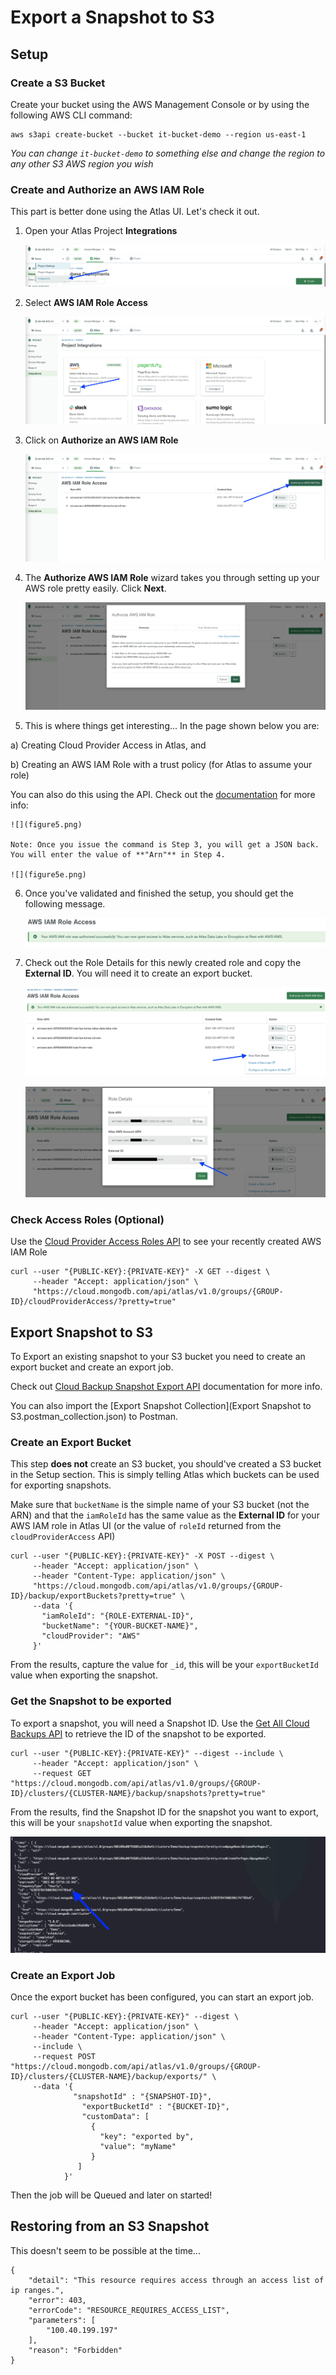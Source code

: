 # Export a Snapshot to S3
## Setup
### Create a S3 Bucket
Create your bucket using the AWS Management Console or by using the following AWS CLI command:

```
aws s3api create-bucket --bucket it-bucket-demo --region us-east-1
```

*You can change `it-bucket-demo` to something else and change the region to any other S3 AWS region you wish*
### Create and Authorize an AWS IAM Role

This part is better done using the Atlas UI. Let's check it out.

1. Open your Atlas Project **Integrations**

 	![](figure1.png)
 	
2. Select **AWS IAM Role Access**

 	![](figure2.png)
 	
3. Click on **Authorize an AWS IAM Role**

	![](figure3.png)
	
4. The **Authorize AWS IAM Role** wizard takes you through setting up your AWS role pretty easily. Click **Next**.

	![](figure4.png)
	
5. This is where things get interesting... In the page shown below you are: 

  a) Creating Cloud Provider Access in Atlas, and 
  
  b) Creating an AWS IAM Role with a trust policy (for Atlas to assume your role)
  
  You can also do this using the API. Check out the [documentation](https://docs.atlas.mongodb.com/security/set-up-unified-aws-access/) for more info: 
  
	![](figure5.png)

	Note: Once you issue the command is Step 3, you will get a JSON back. You will enter the value of **"Arn"** in Step 4.

	![](figure5e.png)

6. Once you've validated and finished the setup, you should get the following message.

	![](figure6.png)

7. Check out the Role Details for this newly created role and copy the **External ID**. You will need it to create an export bucket.

	![](figure7.png)
	
	![](figure8.png)


### Check Access Roles (Optional)

Use the [Cloud Provider Access Roles API](https://docs.atlas.mongodb.com/reference/api/cloud-provider-access-get-roles/#example-request) to see your recently created AWS IAM Role

```
curl --user "{PUBLIC-KEY}:{PRIVATE-KEY}" -X GET --digest \
     --header "Accept: application/json" \
     "https://cloud.mongodb.com/api/atlas/v1.0/groups/{GROUP-ID}/cloudProviderAccess/?pretty=true"
```

## Export Snapshot to S3

To Export an existing snapshot to your S3 bucket you need to create an export bucket and create an export job.

Check out [Cloud Backup Snapshot Export API](https://docs.atlas.mongodb.com/reference/api/cloud-backup/export/exports/) documentation for more info.

You can also import the [Export Snapshot Collection](Export Snapshot to S3.postman_collection.json) to Postman.

### Create an Export Bucket

This step **does not** create an S3 bucket, you should've created a S3 bucket in the Setup section. This is simply telling Atlas which buckets can be used for exporting snapshots.

Make sure that `bucketName` is the simple name of your S3 bucket (not the ARN) and that the `iamRoleId` has the same value as the **External ID** for your AWS IAM role in Atlas UI (or the value of `roleId` returned from the `cloudProviderAccess` API)

```
curl --user "{PUBLIC-KEY}:{PRIVATE-KEY}" -X POST --digest \
     --header "Accept: application/json" \
     --header "Content-Type: application/json" \
     "https://cloud.mongodb.com/api/atlas/v1.0/groups/{GROUP-ID}/backup/exportBuckets?pretty=true" \
     --data '{
       "iamRoleId": "{ROLE-EXTERNAL-ID}",
       "bucketName": "{YOUR-BUCKET-NAME}",
       "cloudProvider": "AWS"
     }'
```

From the results, capture the value for `_id`, this will be your `exportBucketId` value when exporting the snapshot.

### Get the Snapshot to be exported

To export a snapshot, you will need a Snapshot ID. Use the [Get All Cloud Backups API](https://docs.atlas.mongodb.com/reference/api/cloud-backup/backup/get-all-backups/#example-request) to retrieve the ID of the snapshot to be exported.

```
curl --user "{PUBLIC-KEY}:{PRIVATE-KEY}" --digest --include \
     --header "Accept: application/json" \
     --request GET "https://cloud.mongodb.com/api/atlas/v1.0/groups/{GROUP-ID}/clusters/{CLUSTER-NAME}/backup/snapshots?pretty=true"
```

From the results, find the Snapshot ID for the snapshot you want to export, this will be your `snapshotId` value when exporting the snapshot.


![](figure9.png)


### Create an Export Job

Once the export bucket has been configured, you can start an export job. 

```
curl --user "{PUBLIC-KEY}:{PRIVATE-KEY}" --digest \
     --header "Accept: application/json" \
     --header "Content-Type: application/json" \
     --include \
     --request POST "https://cloud.mongodb.com/api/atlas/v1.0/groups/{GROUP-ID}/clusters/{CLUSTER-NAME}/backup/exports/" \
     --data '{
              "snapshotId" : "{SNAPSHOT-ID}",
                "exportBucketId" : "{BUCKET-ID}",
                "customData": [
                  {
                    "key": "exported by",
                    "value": "myName"
                  }
               ]
            }'
```

Then the job will be Queued and later on started! 

## Restoring from an S3 Snapshot

This doesn't seem to be possible at the time...

```
{
    "detail": "This resource requires access through an access list of ip ranges.",
    "error": 403,
    "errorCode": "RESOURCE_REQUIRES_ACCESS_LIST",
    "parameters": [
        "100.40.199.197"
    ],
    "reason": "Forbidden"
}
```